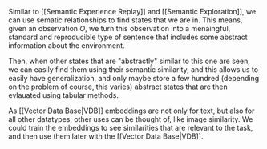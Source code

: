 Similar to [[Semantic Experience Replay]] and [[Semantic Exploration]], we can use sematic relationships to find states that we are in. This means, given an observation $O$, we turn this observation into a menaingful, standard and reproducible type of sentence that includes some abstract information about the environment. 


Then, when other states that are "abstractly" similar to this one are seen, we can easily find them using their semantic similarity, and this allows us to easily have generalization, and only maybe store a few hundred (depending on the problem of course, this varies) abstract states that are then evlauated using tabular methods.

As [[Vector Data Base|VDB]] embeddings are not only for text, but also for all other datatypes, other uses can be thought of, like image similarity. We could train the embeddings to see similarities that are relevant to the task, and then use them later with the [[Vector Data Base|VDB]].